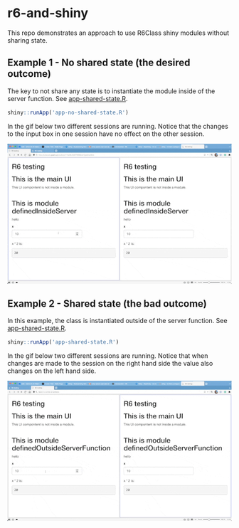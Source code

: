 # r6-and-shiny

This repo demonstrates an approach to use R6Class shiny modules without sharing state.

## Example 1 - No shared state (the desired outcome)

The key to not share any state is to instantiate the module inside of the server function. See [app-shared-state.R](./app-shared-state.R).

```r
shiny::runApp('app-no-shared-state.R')
```

In the gif below two different sessions are running. Notice that the changes to the input box in one session have no effect on the other session.

![Gif of not shared state.](./imgs/no-shared-state.gif)

## Example 2 - Shared state (the bad outcome)

In this example, the class is instantiated outside of the server function. See [app-shared-state.R](./app-shared-state.R).

```r
shiny::runApp('app-shared-state.R')
```

In the gif below two different sessions are running. Notice that when changes are made to the session on the right hand side the value also changes on the left hand side.

![Gif of shared state.](./imgs/shared-state.gif)
